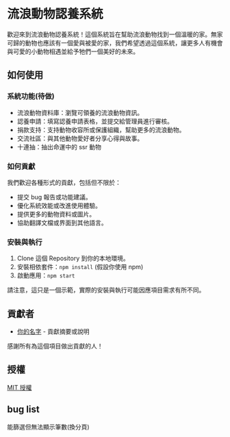 # 流浪動物認養系統

歡迎來到流浪動物認養系統！這個系統旨在幫助流浪動物找到一個溫暖的家。無家可歸的動物也應該有一個愛與被愛的家，我們希望透過這個系統，讓更多人有機會與可愛的小動物相遇並給予牠們一個美好的未來。

## 如何使用

### 系統功能(待做)

- 流浪動物資料庫：瀏覽可領養的流浪動物資訊。
- 認養申請：填寫認養申請表格，並提交給管理員進行審核。
- 捐款支持：支持動物收容所或保護組織，幫助更多的流浪動物。
- 交流社區：與其他動物愛好者分享心得與故事。
- 十連抽：抽出命運中的 ssr 動物
### 如何貢獻

我們歡迎各種形式的貢獻，包括但不限於：

- 提交 bug 報告或功能建議。
- 優化系統效能或改進使用體驗。
- 提供更多的動物資料或圖片。
- 協助翻譯文檔或界面到其他語言。

### 安裝與執行

1. Clone 這個 Repository 到你的本地環境。
2. 安裝相依套件：```npm install``` (假設你使用 npm)
3. 啟動應用：```npm start```

請注意，這只是一個示範，實際的安裝與執行可能因應項目需求有所不同。

## 貢獻者

- [你的名字](link_to_your_github_profile) - 貢獻摘要或說明

感謝所有為這個項目做出貢獻的人！

## 授權

[MIT 授權](LICENSE)


## bug list
能篩選但無法顯示筆數(換分頁)
